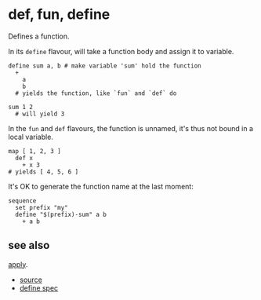 
# def, fun, define

Defines a function.

In its `define` flavour, will take a function body and assign it to
variable.
```
define sum a, b # make variable 'sum' hold the function
  +
    a
    b
  # yields the function, like `fun` and `def` do

sum 1 2
  # will yield 3
```

In the `fun` and `def` flavours, the function is unnamed, it's thus not
bound in a local variable.
```
map [ 1, 2, 3 ]
  def x
    + x 3
# yields [ 4, 5, 6 ]
```

It's OK to generate the function name at the last moment:
```
sequence
  set prefix "my"
  define "$(prefix)-sum" a b
    + a b
```

## see also

[apply](apply.md).


* [source](https://github.com/floraison/flor/tree/master/lib/flor/pcore/define.rb)
* [define spec](https://github.com/floraison/flor/tree/master/spec/pcore/define_spec.rb)

